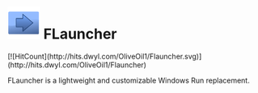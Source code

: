 <h1><img src="https://raw.githubusercontent.com/OliveOil1/oliveoil1.github.io/master/flauncher/assets/flauncher.png" height="64"/> FLauncher</h1>
[![HitCount](http://hits.dwyl.com/OliveOil1/Flauncher.svg)](http://hits.dwyl.com/OliveOil1/Flauncher)

FLauncher is a lightweight and customizable Windows Run replacement.
  
